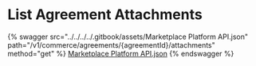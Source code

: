 # List Agreement Attachments



{% swagger src="../../../../.gitbook/assets/Marketplace Platform API.json" path="/v1/commerce/agreements/{agreementId}/attachments" method="get" %}
[Marketplace Platform API.json](<../../../../.gitbook/assets/Marketplace Platform API.json>)
{% endswagger %}
